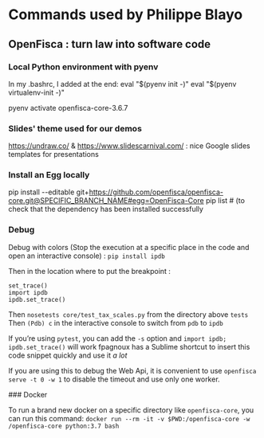 # Commands used by Philippe Blayo

## OpenFisca : turn law into software code

### Local Python environment with pyenv

In my .bashrc, I added at the end:
eval "$(pyenv init -)"
eval "$(pyenv virtualenv-init -)"

pyenv activate openfisca-core-3.6.7


### Slides' theme used for our demos

https://undraw.co/ & https://www.slidescarnival.com/ : nice Google slides templates for presentations

### Install an Egg locally

pip install --editable git+https://github.com/openfisca/openfisca-core.git@SPECIFIC_BRANCH_NAME#egg=OpenFisca-Core
pip list # (to check that the dependency has been installed successfully

### Debug

Debug with colors (Stop the execution at a specific place in the code and open an interactive console) :
```pip install ipdb```

Then in the location where to put the breakpoint :
```from nose.tools import set_trace
set_trace()
import ipdb
ipdb.set_trace()
```

Then `nosetests core/test_tax_scales.py` from the directory above `tests`
Then `(Pdb) c` in the interactive console to switch from `pdb` to `ipdb`

If you’re using `pytest`, you can add the `-s` option and `import ipdb; ipdb.set_trace()` will work
fpagnoux has a Sublime shortcut to insert this code snippet quickly and use it _a lot_

If you are using this to debug the Web Api, it is convenient to use `openfisca serve -t 0 -w 1`
to disable the timeout and use only one worker.

### Docker

To run a brand new docker on a specific directory like `openfisca-core`, you can run this command: `docker run --rm -it -v $PWD:/openfisca-core -w /openfisca-core python:3.7 bash`
